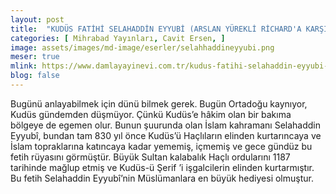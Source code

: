 ```yaml
---
layout: post
title:  "KUDÜS FATİHİ SELAHADDİN EYYUBİ (ARSLAN YÜREKLİ RİCHARD'A KARŞI)"
categories: [ Mihrabad Yayınları, Cavit Ersen, ]
image: assets/images/md-image/eserler/selahhaddineyyubi.png
meser: true
mlink: https://www.damlayayinevi.com.tr/kudus-fatihi-selahaddin-eyyubi-arslan-yurekli-richard-a-karsi
blog: false
---
```


Bugünü anlayabilmek için dünü bilmek gerek. Bugün Ortadoğu kaynıyor, Kudüs gündemden düşmüyor. Çünkü Kudüs’e hâkim olan bir bakıma bölgeye de egemen olur.
Bunun şuurunda olan İslam kahramanı Selahaddin Eyyubî, bundan tam 830 yıl önce Kudüs’ü Haçlıların elinden kurtarıncaya ve İslam topraklarına katıncaya kadar yememiş, içmemiş ve gece gündüz bu fetih rüyasını görmüştür. Büyük Sultan kalabalık Haçlı ordularını 1187 tarihinde mağlup etmiş ve Kudüs-ü Şerif ’i işgalcilerin elinden kurtarmıştır. Bu fetih Selahaddin Eyyubî’nin Müslümanlara en büyük hediyesi olmuştur.